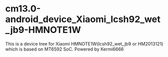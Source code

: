 # cm13.0-android_device_Xiaomi_lcsh92_wet_jb9-HMNOTE1W
This is a device tree for Xiaomi HMNOTE1W(lcsh92_wet_jb9 or HM2013121) which is based on MT6592 SoC. Powered by Kermi6666
